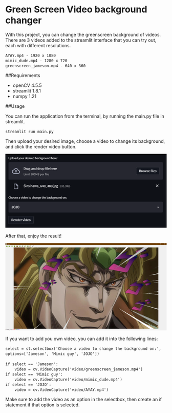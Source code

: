 # Green Screen Video background changer
With this project, you can change the greenscreen background of videos.
There are 3 videos added to the streamlit interface that you can try out, each with different resolutions.

    AYAY.mp4 - 1920 x 1080
    mimic_dude.mp4 - 1280 x 720
    greenscreen_jameson.mp4 - 640 x 360

##Requirements
- openCV 4.5.5
- streamlit 1.8.1
- numpy 1.21

##Usage

You can run the application from the terminal, by running the main.py file in streamlit.

    streamlit run main.py

Then upload your desired image, choose a video to change its background, and click the render video button.

![](readme1.png)

After that, enjoy the result!

![](result.png)

If you want to add you own video, you can add it into the following lines:

    select = st.selectbox('Choose a video to change the background on:', options=['Jameson', 'Mimic guy', 'JOJO'])

    if select == 'Jameson':
        video = cv.VideoCapture('video/greenscreen_jameson.mp4')
    if select == 'Mimic guy':
        video = cv.VideoCapture('video/mimic_dude.mp4')
    if select == 'JOJO':
        video = cv.VideoCapture('video/AYAY.mp4')

Make sure to add the video as an option in the selectbox, then create an if statement if that option is selected.